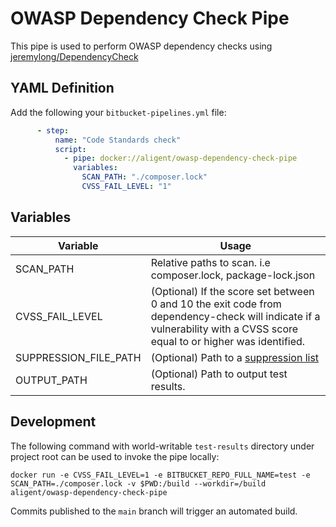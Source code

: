 # OWASP Dependency Check Pipe

This pipe is used to perform OWASP dependency checks using [jeremylong/DependencyCheck](https://github.com/jeremylong/DependencyCheck)

## YAML Definition

Add the following your `bitbucket-pipelines.yml` file:

```yaml
      - step:
          name: "Code Standards check"
          script:
            - pipe: docker://aligent/owasp-dependency-check-pipe
              variables:
                SCAN_PATH: "./composer.lock"
                CVSS_FAIL_LEVEL: "1"
```
## Variables

| Variable              | Usage                                                       |
| --------------------- | ----------------------------------------------------------- |
| SCAN_PATH             | Relative paths to scan. i.e composer.lock, package-lock.json |
| CVSS_FAIL_LEVEL       | (Optional) If the score set between 0 and 10 the exit code from dependency-check will indicate if a vulnerability with a CVSS score equal to or higher was identified. |
| SUPPRESSION_FILE_PATH | (Optional) Path to a [suppression list](https://jeremylong.github.io/DependencyCheck/general/suppression.html) |
| OUTPUT_PATH           | (Optional) Path to output test results. |

## Development

The following command with world-writable `test-results` directory under project root can be used to invoke the pipe locally:

```
docker run -e CVSS_FAIL_LEVEL=1 -e BITBUCKET_REPO_FULL_NAME=test -e SCAN_PATH=./composer.lock -v $PWD:/build --workdir=/build aligent/owasp-dependency-check-pipe
```

Commits published to the `main` branch  will trigger an automated build.

